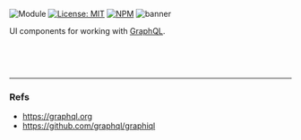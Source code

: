 ![Module](https://img.shields.io/badge/%40platform-ui.graphql-%23EA4E7E.svg)
[![License: MIT](https://img.shields.io/badge/license-MIT-blue.svg)](https://opensource.org/licenses/MIT)
[![NPM](https://img.shields.io/npm/v/@platform/ui.graphql.svg?colorB=blue&style=flat)](https://www.npmjs.com/package/@platform/ui.graphql)
![banner](https://user-images.githubusercontent.com/185555/54957676-4f07d180-4fb8-11e9-9cfe-5b675dc0c33c.png)


UI components for working with [GraphQL](https://graphql.org/).


<p>&nbsp;<p>
<p>&nbsp;<p>

---

### Refs
- https://graphql.org
- https://github.com/graphql/graphiql
